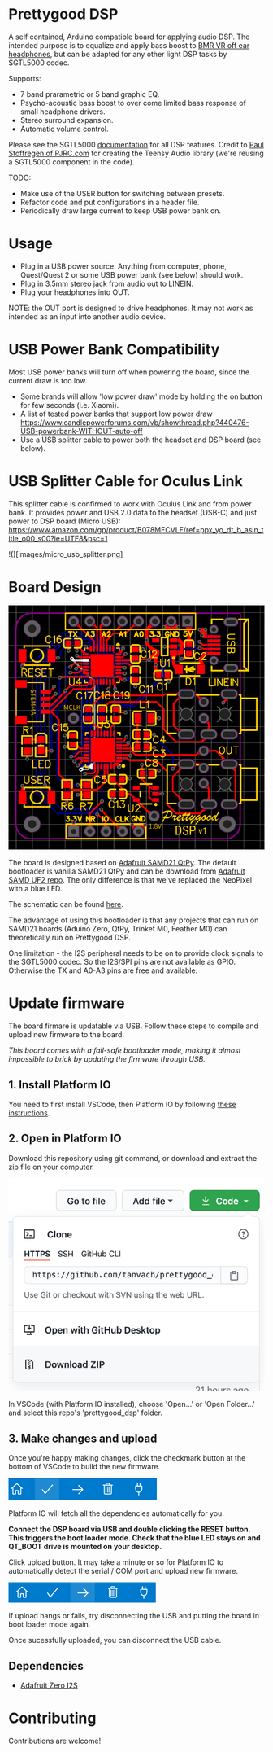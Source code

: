 # Prettygood DSP

A self contained, Arduino compatible board for applying audio DSP. The intended purpose is to equalize and apply bass boost to [BMR VR off ear headphones](https://prettygood3d.com/post/999028410814/quest-2-off-ear-bmr-v01), but can be adapted for any other light DSP tasks by SGTL5000 codec.

Supports:
-   7 band prarametric or 5 band graphic EQ.
-   Psycho-acoustic bass boost to over come limited bass response of small headphone drivers.
-   Stereo surround expansion.
-   Automatic volume control.

Please see the SGTL5000 [documentation](https://www.pjrc.com/teensy/SGTL5000.pdf) for all DSP features. Credit to [Paul Stoffregen of PJRC.com](https://github.com/PaulStoffregen/Audio) for creating the Teensy Audio library (we're reusing a SGTL5000 component in the code).

TODO:
-   Make use of the USER button for switching between presets.
-   Refactor code and put configurations in a header file.
- Periodically draw large current to keep USB power bank on.

# Usage
- Plug in a USB power source. Anything from computer, phone, Quest/Quest 2 or some USB power bank (see below) should work.
- Plug in 3.5mm stereo jack from audio out to LINEIN.
- Plug your headphones into OUT.

NOTE: the OUT port is designed to drive headphones. It may not work as intended as an input into another audio device.

# USB Power Bank Compatibility
Most USB power banks will turn off when powering the board, since the current draw is too low.

- Some brands will allow 'low power draw' mode by holding the on button for few seconds (i.e. Xiaomi).
- A list of tested power banks that support low power draw https://www.candlepowerforums.com/vb/showthread.php?440476-USB-powerbank-WITHOUT-auto-off
- Use a USB splitter cable to power both the headset and DSP board (see below).

# USB Splitter Cable for Oculus Link
This splitter cable is confirmed to work with Oculus Link and from power bank. It provides power and USB 2.0 data to the headset (USB-C) and just power to DSP board (Micro USB): https://www.amazon.com/gp/product/B078MFCVLF/ref=ppx_yo_dt_b_asin_title_o00_s00?ie=UTF8&psc=1

!()[images/micro_usb_splitter.png]

# Board Design
![Board Layout](board/board_layout_v1.png)

The board is designed based on [Adafruit SAMD21 QtPy](https://learn.adafruit.com/adafruit-qt-py). The default bootloader is vanilla SAMD21 QtPy and can be download from [Adafruit SAMD UF2 repo](https://github.com/adafruit/uf2-samdx1/releases). The only difference is that we've replaced the NeoPixel with a blue LED.

The schematic can be found [here](board/schematic_v1.pdf).

The advantage of using this bootloader is that any projects that can run on SAMD21 boards (Aduino Zero, QtPy, Trinket M0, Feather M0) can theoretically run on Prettygood DSP.

One limitation - the I2S peripheral needs to be on to provide clock signals to the SGTL5000 codec. So the I2S/SPI pins are not available as GPIO. Otherwise the TX and A0-A3 pins are free and available.

# Update firmware
The board firmare is updatable via USB. Follow these steps to compile and upload new firmware to the board. 

*This board comes with a fail-safe bootloader mode, making it almost impossible to brick by updating the firmware through USB.*

## 1. Install Platform IO
You need to first install VSCode, then Platform IO by following [these instructions](https://platformio.org/install/ide?install=vscode).

## 2. Open in Platform IO
Download this repository using git command, or download and extract the zip file on your computer.

![download](images/download_button.png)

In VSCode (with Platform IO installed), choose 'Open...' or 'Open Folder...' and select this repo's 'prettygood_dsp' folder.

## 3. Make changes and upload
Once you're happy making changes, click the checkmark button at the bottom of VSCode to build the new firmware.

![build](images/build_button.png)

Platform IO will fetch all the dependencies automatically for you.

**Connect the DSP board via USB and double clicking the RESET button. This triggers the boot loader mode. Check that the blue LED stays on and QT_BOOT drive is mounted on your desktop.**

Click upload button. It may take a minute or so for Platform IO to automatically detect the serial / COM port and upload new firmware.


![upload](images/upload_button.png)

If upload hangs or fails, try disconnecting the USB and putting the board in boot loader mode again.

Once sucessfully uploaded, you can disconnect the USB cable.

## Dependencies
 * [Adafruit Zero I2S](https://www.arduino.cc/reference/en/libraries/adafruit-zero-i2s-library/)

# Contributing
Contributions are welcome!

